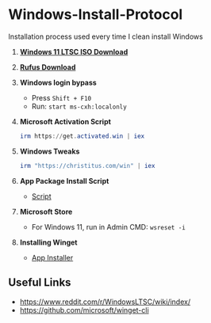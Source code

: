 # Windows-Install-Protocol

Installation process used every time I clean install Windows

1. [**Windows 11 LTSC ISO Download**](https://massgrave.dev/windows_ltsc_links)
2. [**Rufus Download**](https://rufus.ie/en/)
3. **Windows login bypass**
   - Press `Shift + F10`
   - Run: `start ms-cxh:localonly`
4. **Microsoft Activation Script**

   ```powershell
   irm https://get.activated.win | iex
   ```

5. **Windows Tweaks**

   ```powershell
   irm "https://christitus.com/win" | iex
   ```

6. **App Package Install Script**

   - [Script](App-Package-Script.md)

7. **Microsoft Store**
   - For Windows 11, run in Admin CMD: `wsreset -i`
8. **Installing Winget**
   - [App Installer](https://apps.microsoft.com/detail/9nblggh4nns1?hl=en-US&gl=CA)

## Useful Links

- <https://www.reddit.com/r/WindowsLTSC/wiki/index/>
- <https://github.com/microsoft/winget-cli>
